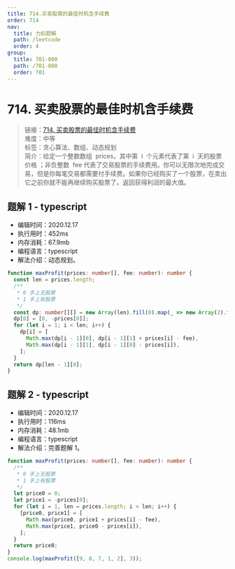 ```yaml
---
title: 714.买卖股票的最佳时机含手续费
order: 714
nav:
  title: 力扣题解
  path: /leetcode
  order: 4
group:
  title: 701-800
  path: /701-800
  order: 701
---
```


# 714. 买卖股票的最佳时机含手续费

> 链接：[714. 买卖股票的最佳时机含手续费](https://leetcode-cn.com/problems/best-time-to-buy-and-sell-stock-with-transaction-fee/)  
> 难度：中等  
> 标签：贪心算法、数组、动态规划  
> 简介：给定一个整数数组  prices，其中第  i  个元素代表了第  i  天的股票价格 ；非负整数  fee 代表了交易股票的手续费用。你可以无限次地完成交易，但是你每笔交易都需要付手续费。如果你已经购买了一个股票，在卖出它之前你就不能再继续购买股票了。返回获得利润的最大值。

## 题解 1 - typescript

- 编辑时间：2020.12.17
- 执行用时：452ms
- 内存消耗：67.9mb
- 编程语言：typescript
- 解法介绍：动态规划。

```typescript
function maxProfit(prices: number[], fee: number): number {
  const len = prices.length;
  /**
   * 0 手上无股票
   * 1 手上有股票
   */
  const dp: number[][] = new Array(len).fill(0).map(_ => new Array(2).fill(0));
  dp[0] = [0, -prices[0]];
  for (let i = 1; i < len; i++) {
    dp[i] = [
      Math.max(dp[i - 1][0], dp[i - 1][1] + prices[i] - fee),
      Math.max(dp[i - 1][1], dp[i - 1][0] - prices[i]),
    ];
  }
  return dp[len - 1][0];
}
```

## 题解 2 - typescript

- 编辑时间：2020.12.17
- 执行用时：116ms
- 内存消耗：48.1mb
- 编程语言：typescript
- 解法介绍：完善题解 1。

```typescript
function maxProfit(prices: number[], fee: number): number {
  /**
   * 0 手上无股票
   * 1 手上有股票
   */
  let price0 = 0;
  let price1 = -prices[0];
  for (let i = 1, len = prices.length; i < len; i++) {
    [price0, price1] = [
      Math.max(price0, price1 + prices[i] - fee),
      Math.max(price1, price0 - prices[i]),
    ];
  }
  return price0;
}
console.log(maxProfit([9, 8, 7, 1, 2], 3));
```
